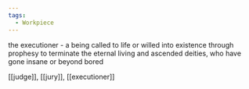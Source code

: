 ```yaml
---
tags:
  - Workpiece
---
```

the executioner - a being called to life or willed into existence through prophesy to terminate the eternal living and ascended deities, who have gone insane or beyond bored 

[[judge]], [[jury]], [[executioner]]